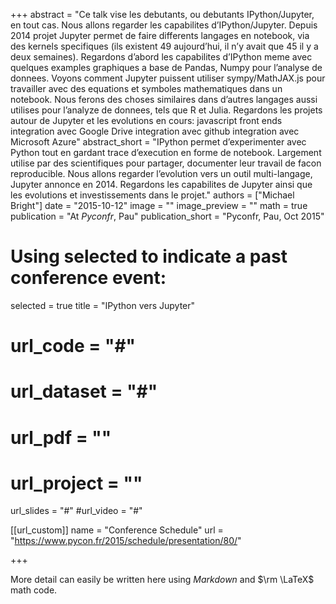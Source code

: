 +++
abstract = "Ce talk vise les debutants, ou debutants IPython/Jupyter, en tout cas.  Nous allons regarder les capabilites d’IPython/Jupyter. Depuis 2014 projet Jupyter permet de faire differents langages en notebook, via des kernels specifiques (ils existent 49 aujourd’hui, il n’y avait que 45 il y a deux semaines).  Regardons d’abord les capabilites d’IPython meme avec quelques examples graphiques a base de Pandas, Numpy pour l’analyse de donnees. Voyons comment Jupyter puissent utiliser sympy/MathJAX.js pour travailler avec des equations et symboles mathematiques dans un notebook.  Nous ferons des choses similaires dans d’autres langages aussi utilises pour l’analyze de donnees, tels que R et Julia.  Regardons les projets autour de Jupyter et les evolutions en cours: javascript front ends integration avec Google Drive integration avec github integration avec Microsoft Azure"
abstract_short = "IPython permet d’experimenter avec Python tout en gardant trace d’execution en forme de notebook. Largement utilise par des scientifiques pour partager, documenter leur travail de facon reproducible. Nous allons regarder l’evolution vers un outil multi-langage, Jupyter annonce en 2014. Regardons les capabilites de Jupyter ainsi que les evolutions et investissements dans le projet."
authors = ["Michael Bright"]
date = "2015-10-12"
image = ""
image_preview = ""
math = true
publication = "At *Pyconfr*, Pau"
publication_short = "Pyconfr, Pau, Oct 2015"

# Using selected to indicate a past conference event:
selected = true
title = "IPython vers Jupyter"
# url_code = "#"
# url_dataset = "#"
# url_pdf = ""
# url_project = ""
url_slides = "#"
#url_video = "#"

[[url_custom]]
name = "Conference Schedule"
url = "https://www.pycon.fr/2015/schedule/presentation/80/"

+++

More detail can easily be written here using *Markdown* and $\rm \LaTeX$ math code.

